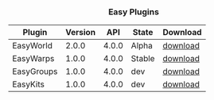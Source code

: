 <h3 align="center"> Easy Plugins </h3>

| Plugin | Version | API | State | Download |
| --- | --- | --- | --- | --- |
| EasyWorld | 2.0.0 | 4.0.0 | Alpha | [download](https://github.com/ImperaZim/EasyWorld) |
| EasyWarps | 1.0.0 | 4.0.0 | Stable | [download](https://github.com/ImperaZim/EasyWarps) |
| EasyGroups | 1.0.0 | 4.0.0 | dev | [download](https://github.com/ImperaZim/EasyGroups) |
| EasyKits| 1.0.0 | 4.0.0 | dev | [download]() |
 
